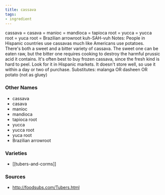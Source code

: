 ```yaml
---
title: cassava
tags:
- ingredient
---
```

cassava = casava = manioc = mandioca = tapioca root = yucca = yucca root = yuca root = Brazilian arrowroot kuh-SAH-vuh Notes: People in Hispanic countries use cassavas much like Americans use potatoes. There's both a sweet and a bitter variety of cassava. The sweet one can be eaten raw, but the bitter one requires cooking to destroy the harmful prussic acid it contains. It's often best to buy frozen cassava, since the fresh kind is hard to peel. Look for it in Hispanic markets. It doesn't store well, so use it within a day or two of purchase. Substitutes: malanga OR dasheen OR potato (not as gluey)

### Other Names

* cassava
* casava
* manioc
* mandioca
* tapioca root
* yucca
* yucca root
* yuca root
* Brazilian arrowroot

### Varieties

* [[tubers-and-corms]]

### Sources
* http://foodsubs.com/Tubers.html
